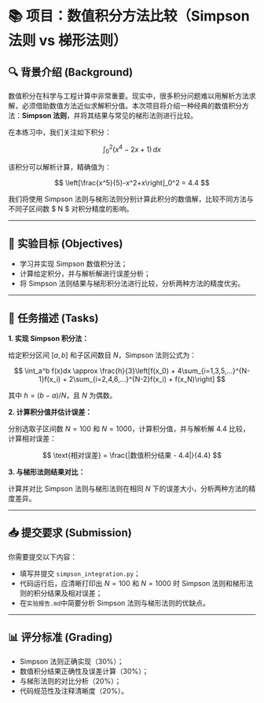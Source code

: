 # 📚 项目：数值积分方法比较（Simpson 法则 vs 梯形法则）

## 🔍 背景介绍 (Background)

数值积分在科学与工程计算中非常重要。现实中，很多积分问题难以用解析方法求解，必须借助数值方法近似求解积分值。本次项目将介绍一种经典的数值积分方法：**Simpson 法则**，并将其结果与常见的梯形法则进行比较。

在本练习中，我们关注如下积分：

$$
\int_0^2 (x^4 - 2x + 1)\,dx
$$

该积分可以解析计算，精确值为：

$$
\left[\frac{x^5}{5}-x^2+x\right]_0^2 = 4.4
$$

我们将使用 Simpson 法则与梯形法则分别计算此积分的数值解，比较不同方法与不同子区间数 $ N $ 对积分精度的影响。

---

## 🎯 实验目标 (Objectives)

- 学习并实现 Simpson 数值积分法；
- 计算给定积分，并与解析解进行误差分析；
- 将 Simpson 法则结果与梯形积分法进行比较，分析两种方法的精度优劣。

---

## 🚩 任务描述 (Tasks)

**1. 实现 Simpson 积分法：**

给定积分区间 $[a, b]$ 和子区间数目 $N$，Simpson 法则公式为：

$$
\int_a^b f(x)dx \approx \frac{h}{3}\left[f(x_0) + 4\sum_{i=1,3,5,...}^{N-1}f(x_i) + 2\sum_{i=2,4,6,...}^{N-2}f(x_i) + f(x_N)\right]
$$

其中 $h = (b-a)/N$，且 $N$ 为偶数。

**2. 计算积分值并估计误差：**

分别选取子区间数 $N=100$ 和 $N=1000$，计算积分值，并与解析解 $4.4$ 比较，计算相对误差：

$$
\text{相对误差} = \frac{|数值积分结果 - 4.4|}{4.4}
$$

**3. 与梯形法则结果对比：**

计算并对比 Simpson 法则与梯形法则在相同 $N$ 下的误差大小，分析两种方法的精度差异。

---

## 📥 提交要求 (Submission)

你需要提交以下内容：

- 填写并提交 `simpson_integration.py`；
- 代码运行后，应清晰打印出 $N=100$ 和 $N=1000$ 时 Simpson 法则和梯形法则的积分结果及相对误差；
- 在`实验报告.md`中简要分析 Simpson 法则与梯形法则的优缺点。

---

## 📊 评分标准 (Grading)

- Simpson 法则正确实现（30%）；
- 数值积分结果正确性及误差计算（30%）；
- 与梯形法则的对比分析（20%）；
- 代码规范性及注释清晰度（20%）。

